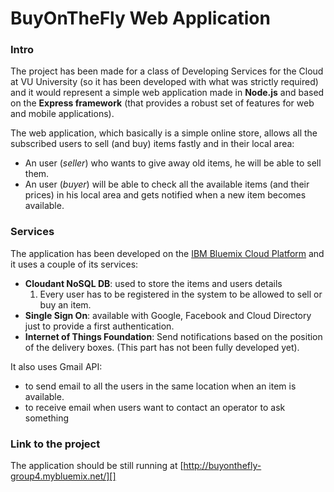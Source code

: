 # BuyOnTheFly Web Application

### Intro
The project has been made for a class of Developing Services for the Cloud at VU University (so it has been developed with what was strictly required) and it would represent a simple web application made in **Node.js** and based on the **Express framework** (that provides a robust set of features for web and mobile applications). 

The web application, which basically is a simple online store, allows all the subscribed users to sell (and buy) items fastly and in their local area:

* An user (_seller_) who wants to give away old items, he will be able to sell them.
* An user (_buyer_) will be able to check all the available items (and their prices) in his local area and gets notified when a new item becomes available.

### Services
The application has been developed on the [IBM Bluemix Cloud Platform][] and it uses a couple of its services:
* __Cloudant NoSQL DB__: used to store the items and users details
	1. Every user has to be registered in the system to be allowed to sell or buy an item.
* __Single Sign On__: available with Google, Facebook and Cloud Directory just to provide a first authentication.
* __Internet of Things Foundation__: Send notifications based on the position of the delivery boxes. (This part has not been fully developed yet).


It also uses Gmail API:
* to send email to all the users in the same location when an item is available.
* to receive email when users want to contact an operator to ask something

### Link to the project

The application should be still running at [http://buyonthefly-group4.mybluemix.net/][]

[IBM Bluemix Cloud Platform]: http://www.ibm.com/cloud-computing/bluemix/
[http://buyonthefly-group4.mybluemix.net/]: http://buyonthefly-group4.mybluemix.net/


